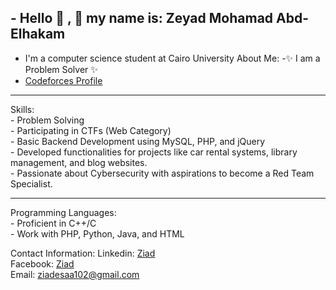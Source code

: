 ## - Hello 👋 , 🙂 my name is: Zeyad Mohamad Abd-Elhakam 
 - I'm a computer science student at Cairo University
About Me:
 -✨ I am a Problem Solver ✨
 -   <a href="https://codeforces.com/profile/ziadesaa102" > Codeforces Profile </a>
<hr>
Skills:<br>
- Problem Solving<br>
- Participating in CTFs (Web Category)<br>
- Basic Backend Development using MySQL, PHP, and jQuery<br>
- Developed functionalities for projects like car rental systems, library management, and blog websites.<br>
- Passionate about Cybersecurity with aspirations to become a Red Team Specialist.<br>

<hr>
Programming Languages:<br>
- Proficient in C++/C<br>
- Work with PHP, Python, Java, and HTML<br>

Contact Information:
Linkedin: <a href="https://www.linkedin.com/in/ziad-mohamad-abd-elhakam-453a9a29a/" > Ziad </a><br>
Facebook:  <a href="https://www.facebook.com/profile.php?id=100089448282759&locale=ar_AR" > <u > Ziad </u> </a><br>
Email:  <a href="ziadesaa102@gmail.com" title="mail me">ziadesaa102@gmail.com </a><br>
